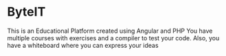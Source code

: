 # ByteIT
This is an Educational Platform created using Angular and PHP
You have multiple courses with exercises and a compiler to test your code.
Also, you have a whiteboard where you can express your ideas 
